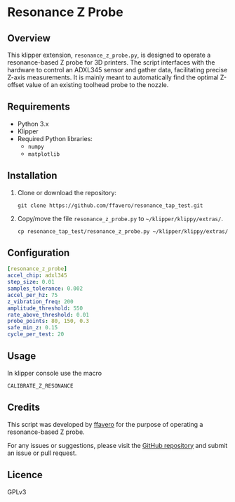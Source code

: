 # Resonance Z Probe

## Overview
This klipper extension, `resonance_z_probe.py`, is designed to operate a resonance-based Z probe for 3D printers. The script interfaces with the hardware to control an ADXL345 sensor and gather data, facilitating precise Z-axis measurements. It is mainly meant to automatically find the optimal Z-offset value of an existing toolhead probe to the nozzle.

## Requirements
- Python 3.x
- Klipper
- Required Python libraries:
  - `numpy`
  - `matplotlib`

## Installation
1. Clone or download the repository:
    ```
    git clone https://github.com/ffavero/resonance_tap_test.git
    ```
2. Copy/move the file `resonance_z_probe.py` to `~/klipper/klippy/extras/`.
    ```
    cp resonance_tap_test/resonance_z_probe.py ~/klipper/klippy/extras/
    ```

## Configuration

```yaml
[resonance_z_probe]
accel_chip: adxl345
step_size: 0.01
samples_tolerance: 0.002
accel_per_hz: 75
z_vibration_freq: 200
amplitude_threshold: 550
rate_above_threshold: 0.01
probe_points: 80, 150, 0.3
safe_min_z: 0.15
cycle_per_test: 20
```


## Usage

In klipper console use the macro


```
CALIBRATE_Z_RESONANCE
```

## Credits
This script was developed by [ffavero](https://github.com/ffavero) for the purpose of operating a resonance-based Z probe. 

For any issues or suggestions, please visit the [GitHub repository](https://github.com/ffavero/resonance_tap_test) and submit an issue or pull request.


## Licence
GPLv3